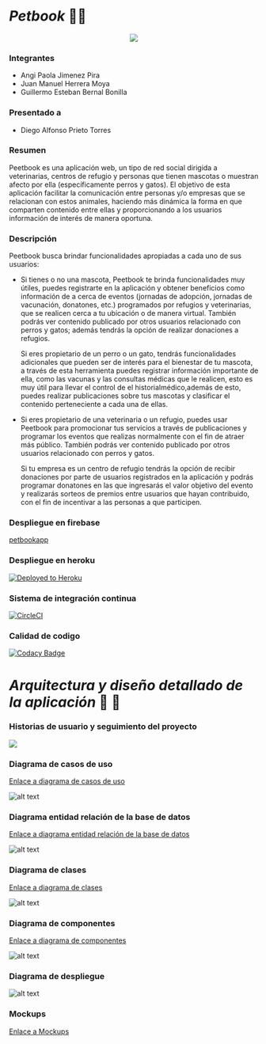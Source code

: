 # _Petbook_ 🐶🐱 

<p align="center">
  <img src="https://raw.githubusercontent.com/Petbook-ARSW/Petbook-Back-End/master/img/logoo.png"/>
</p>

### Integrantes
  
   * Angi Paola Jimenez Pira
   * Juan Manuel Herrera Moya 
   * Guillermo Esteban Bernal Bonilla
   
### Presentado a

   * Diego Alfonso Prieto Torres
   
### Resumen 

Peetbook es una aplicación web, un tipo de red social dirigida a veterinarias, centros de refugio y personas que tienen mascotas o muestran afecto por ella (específicamente perros y gatos). El objetivo de esta aplicación facilitar la comunicación entre  personas y/o empresas que se relacionan con estos animales, haciendo más dinámica la forma en que comparten contenido entre ellas y proporcionando a los usuarios información de interés de manera oportuna. 

### Descripción

   Peetbook busca brindar funcionalidades apropiadas a cada uno de sus usuarios: 
   
   * Si tienes o no una mascota, Peetbook te brinda funcionalidades muy útiles, puedes registrarte en la aplicación y obtener beneficios como información de a cerca 
   de eventos (jornadas de adopción, jornadas de vacunación, donatones, etc.) programados por refugios y veterinarias, que se realicen cerca a tu ubicación o de
   manera virtual. También podrás ver contenido publicado por otros usuarios  relacionado con perros y gatos; además tendrás la opción de realizar donaciones a 
   refugios.
   
     Si eres propietario de un perro o un gato, tendrás  funcionalidades adicionales que pueden ser de interés para el bienestar de tu mascota, a través de esta 
     herramienta puedes registrar información importante de ella, como las vacunas y las consultas médicas que le realicen, esto es muy útil para llevar el control de 
     el historialmédico,además de esto, puedes realizar publicaciones sobre tus mascotas y clasificar el contenido perteneciente a cada una de ellas. 
   
   * Si eres propietario de una veterinaria o un refugio, puedes usar Peetbook para  promocionar tus servicios a través de publicaciones y  programar los eventos que
   realizas normalmente con el fin de atraer más público.  También podrás ver contenido publicado por otros usuarios  relacionado con perros y gatos.
   
     Si tu empresa es un centro de refugio tendrás la opción de recibir donaciones por parte de usuarios registrados en la aplicación y podrás programar donatones en
     las que ingresarás el valor objetivo del evento y realizarás sorteos de premios entre usuarios que hayan contribuido, con el fin de incentivar a las personas a 
     que participen.

### Despliegue en firebase 

[petbookapp](https://petbookapp-74400.web.app/)

### Despliegue en heroku

[![Deployed to Heroku](https://www.herokucdn.com/deploy/button.png)](https://petbook-api.herokuapp.com/)

### Sistema de integración continua

[![CircleCI](https://circleci.com/gh/Petbook-ARSW/Petbook-Back-End.svg?style=svg)](https://app.circleci.com/pipelines/github/Petbook-ARSW/Petbook-Back-End)

### Calidad de codigo

[![Codacy Badge](https://app.codacy.com/project/badge/Grade/0a38c0cb9c804bd1a967ce127ac919f3)](https://www.codacy.com/gh/Petbook-ARSW/Petbook-Back-End/dashboard?utm_source=github.com&amp;utm_medium=referral&amp;utm_content=Petbook-ARSW/Petbook-Back-End&amp;utm_campaign=Badge_Grade)

# _Arquitectura y diseño detallado de la aplicación_ 🐾 🦴

### Historias de usuario y seguimiento del proyecto 

[![](https://tree.taiga.io/support/images/icon-taiga-color.png?h=221ec64e)](https://tree.taiga.io/project/angipaola10-petbook/timeline)
     
### Diagrama de casos de uso
  
   [Enlace a diagrama de casos de uso](https://github.com/Petbook-ARSW/Petbook-Back-End/blob/master/img/PetbookUseCase.png)
   
   ![alt text](https://raw.githubusercontent.com/Petbook-ARSW/Petbook-Back-End/master/img/PetbookUseCase.png)

### Diagrama entidad relación de la base de datos
   
   [Enlace a diagrama entidad relación de la base de datos](https://github.com/Petbook-ARSW/Petbook-Back-End/blob/master/img/PetbookER.png)
   
   ![alt text](https://raw.githubusercontent.com/Petbook-ARSW/Petbook-Back-End/master/img/PetbookER.png)

### Diagrama de clases
   
   [Enlace a diagrama de clases](https://github.com/Petbook-ARSW/Petbook-Back-End/blob/master/img/PeetbookClass.png)
   
   ![alt text](https://raw.githubusercontent.com/Petbook-ARSW/Petbook-Back-End/master/img/PeetbookClass.png)

### Diagrama de componentes

   [Enlace a diagrama de componentes](https://github.com/Petbook-ARSW/Petbook-Back-End/blob/master/img/PetbookC%26C.png)
   
   ![alt text](https://raw.githubusercontent.com/Petbook-ARSW/Petbook-Back-End/master/img/PetbookC&C.png)

### Diagrama de despliegue 

   ![alt text](https://raw.githubusercontent.com/Petbook-ARSW/Petbook-Back-End/master/img/PetbookDeployment.png)

### Mockups

   [Enlace a Mockups](https://github.com/Petbook-ARSW/Petbook-Back-End/blob/master/mockups.pdf)
  
